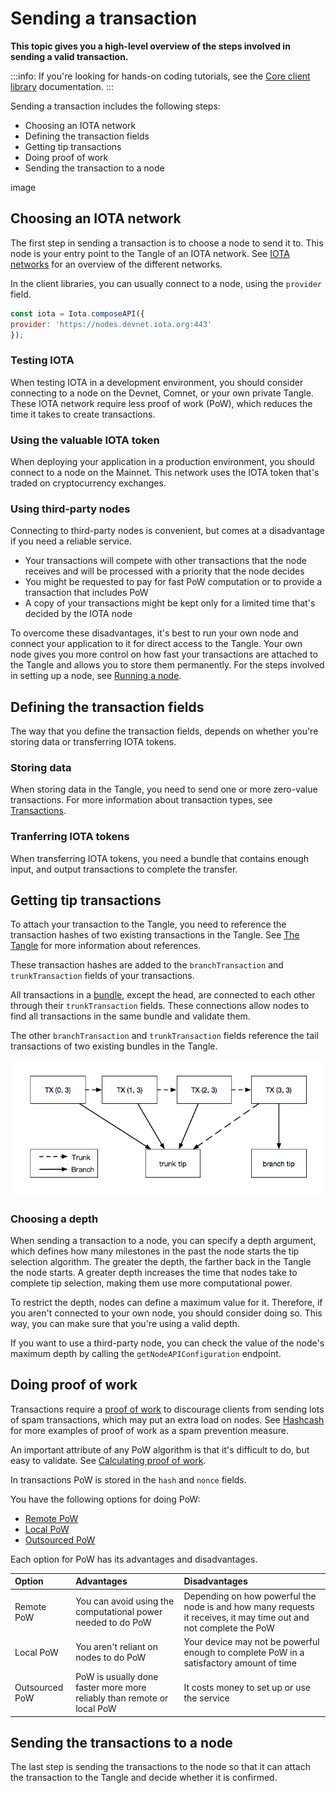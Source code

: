 # Sending a transaction

**This topic gives you a high-level overview of the steps involved in sending a valid transaction.**

:::info:
If you're looking for hands-on coding tutorials, see the [Core client library](root://core/1.0/overview.md) documentation.
:::

Sending a transaction includes the following steps:

- Choosing an IOTA network
- Defining the transaction fields
- Getting tip transactions
- Doing proof of work
- Sending the transaction to a node

image

## Choosing an IOTA network

The first step in sending a transaction is to choose a node to send it to. This node is your entry point to the Tangle of an IOTA network. See [IOTA networks](../networks/overview.md) for an overview of the different networks.

In the client libraries, you can usually connect to a node, using the `provider` field.

```js
const iota = Iota.composeAPI({
provider: 'https://nodes.devnet.iota.org:443'
});
```

### Testing IOTA

When testing IOTA in a development environment, you should consider connecting to a node on the Devnet, Comnet, or your own private Tangle. These IOTA network require less proof of work (PoW), which reduces the time it takes to create transactions.

### Using the valuable IOTA token

When deploying your application in a production environment, you should connect to a node on the Mainnet. This network uses the IOTA token that's traded on cryptocurrency exchanges.

### Using third-party nodes

Connecting to third-party nodes is convenient, but comes at a disadvantage if you need a reliable service.

- Your transactions will compete with other transactions that the node receives and will be processed with a priority that the node decides
- You might be requested to pay for fast PoW computation or to provide a transaction that includes PoW
- A copy of your transactions might be kept only for a limited time that's decided by the IOTA node

To overcome these disadvantages, it's best to run your own node and connect your application to it for direct access to the Tangle. Your own node gives you more control on how fast your transactions are attached to the Tangle and allows you to store them permanently. For the steps involved in setting up a node, see [Running a node](../nodes/overview.md).

## Defining the transaction fields

The way that you define the transaction fields, depends on whether you're storing data or transferring IOTA tokens.

### Storing data

When storing data in the Tangle, you need to send one or more zero-value transactions. For more information about transaction types, see [Transactions](../understanding-iota/transactions.md).

### Tranferring IOTA tokens

When transferring IOTA tokens, you need a bundle that contains enough input, and output transactions to complete the transfer.

## Getting tip transactions

To attach your transaction to the Tangle, you need to reference the transaction hashes of two existing transactions in the Tangle. See [The Tangle](../understanding-iota/the-tangle.md) for more information about references.

These transaction hashes are added to the `branchTransaction` and `trunkTransaction` fields of your transactions.

All transactions in a [bundle](../references/glossary.md#bundle), except the head, are connected to each other through their `trunkTransaction` fields. These connections allow nodes to find all transactions in the same bundle and validate them.

The other `branchTransaction` and `trunkTransaction` fields reference the tail transactions of two existing bundles in the Tangle.

![Connections in a bundle](../images/bundle-structure.png)

### Choosing a depth

When sending a transaction to a node, you can specify a depth argument, which defines how many milestones in the past the node starts the tip selection algorithm. The greater the depth, the farther back in the Tangle the node starts. A greater depth increases the time that nodes take to complete tip selection, making them use more computational power.

To restrict the depth, nodes can define a maximum value for it. Therefore, if you aren't connected to your own node, you should consider doing so. This way, you can make sure that you're using a valid depth.

If you want to use a third-party node, you can check the value of the node's maximum depth by calling the `getNodeAPIConfiguration` endpoint.

## Doing proof of work

Transactions require a [proof of work](../references/glossary.md#proof-of-work) to discourage clients from sending lots of spam transactions, which may put an extra load on nodes. See [Hashcash](https://en.wikipedia.org/wiki/Hashcash) for more examples of proof of work as a spam prevention measure.

An important attribute of any PoW algorithm is that it's difficult to do, but easy to validate. See [Calculating proof of work](../cryptography/proof-of-work.md).

In transactions PoW is stored in the `hash` and `nonce` fields.

You have the following options for doing PoW:

- [Remote PoW](../references/glossary.md#remote-proof-of-work)
- [Local PoW](../references/glossary.md#local-proof-of-work)
- [Outsourced PoW](../references/glossary.md#outsourced-proof-of-work)

Each option for PoW has its advantages and disadvantages.

|**Option**|**Advantages**|**Disadvantages**|
|:-------|:---------|:------------|
|Remote PoW| You can avoid using the computational power needed to do PoW|Depending on how powerful the node is and how many requests it receives, it may time out and not complete the PoW |
|Local PoW|You aren't reliant on nodes to do PoW|Your device may not be powerful enough to complete PoW in a satisfactory amount of time|
|Outsourced PoW|PoW is usually done faster more more reliably than remote or local PoW|It costs money to set up or use the service|

## Sending the transactions to a node

The last step is sending the transactions to the node so that it can attach the transaction to the Tangle and decide whether it is confirmed.